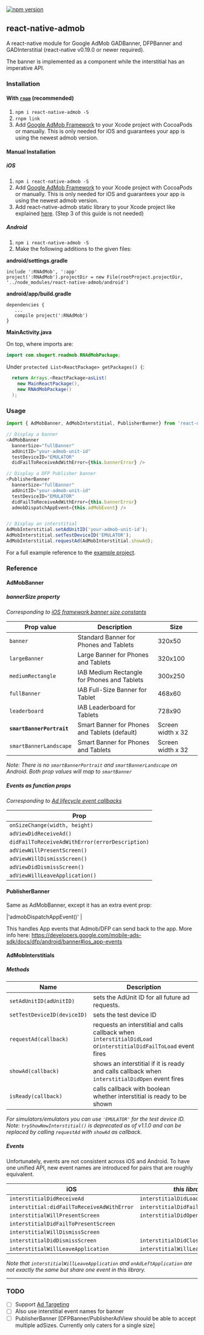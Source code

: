 [![npm version](https://badge.fury.io/js/react-native-admob.svg)](https://badge.fury.io/js/react-native-admob)
## react-native-admob

A react-native module for Google AdMob GADBanner, DFPBanner and GADInterstitial (react-native v0.19.0 or newer required).

The banner is implemented as a component while the interstitial has an imperative API.

### Installation

#### With [`rnpm`](https://github.com/rnpm/rnpm) (recommended)

1. `npm i react-native-admob -S`
2. `rnpm link`
3. Add [Google AdMob Framework](https://firebase.google.com/docs/ios/setup#frameworks) to your Xcode project with CocoaPods or manually. This is only needed for iOS and guarantees your app is using the newest admob version.

#### Manual Installation

##### iOS

1. `npm i react-native-admob -S`
2. Add [Google AdMob Framework](https://firebase.google.com/docs/ios/setup#frameworks) to your Xcode project with CocoaPods or manually. This is only needed for iOS and guarantees your app is using the newest admob version.
3. Add react-native-admob static library to your Xcode project like explained [here](http://facebook.github.io/react-native/docs/linking-libraries-ios.html#manual-linking). (Step 3 of this guide is not needed)

##### Android

1. `npm i react-native-admob -S`
2. Make the following additions to the given files:

**android/settings.gradle**

```
include ':RNAdMob', ':app'
project(':RNAdMob').projectDir = new File(rootProject.projectDir, '../node_modules/react-native-admob/android')
```

**android/app/build.gradle**

```
dependencies {
   ...
   compile project(':RNAdMob')
}
```

**MainActivity.java**

On top, where imports are:
```java
import com.sbugert.rnadmob.RNAdMobPackage;
```

Under `protected List<ReactPackage> getPackages() {`:  
```java
  return Arrays.<ReactPackage>asList(
    new MainReactPackage(),
    new RNAdMobPackage()
  );
```

### Usage

```javascript
import { AdMobBanner, AdMobInterstitial, PublisherBanner} from 'react-native-admob'

// Display a banner
<AdMobBanner
  bannerSize="fullBanner"
  adUnitID="your-admob-unit-id"
  testDeviceID="EMULATOR"
  didFailToReceiveAdWithError={this.bannerError} />

// Display a DFP Publisher banner
<PublisherBanner
  bannerSize="fullBanner"
  adUnitID="your-admob-unit-id"
  testDeviceID="EMULATOR"
  didFailToReceiveAdWithError={this.bannerError}
  admobDispatchAppEvent={this.adMobEvent} />


// Display an interstitial
AdMobInterstitial.setAdUnitID('your-admob-unit-id');
AdMobInterstitial.setTestDeviceID('EMULATOR');
AdMobInterstitial.requestAd(AdMobInterstitial.showAd);
```

For a full example reference to the [example project](Example).


### Reference

#### AdMobBanner

##### bannerSize property
*Corresponding to [iOS framework banner size constants](https://developers.google.com/admob/ios/banner)*

| Prop value              | Description                                 | Size                  |
|-------------------------|---------------------------------------------|-----------------------|
|`banner`                 |Standard Banner for Phones and Tablets       |320x50                 |
|`largeBanner`            |Large Banner for Phones and Tablets          |320x100                |
|`mediumRectangle`        |IAB Medium Rectangle for Phones and Tablets  |300x250                |
|`fullBanner`             |IAB Full-Size Banner for Tablet              |468x60                 |
|`leaderboard`            |IAB Leaderboard for Tablets                  |728x90                 |
|**`smartBannerPortrait`**|Smart Banner for Phones and Tablets (default)|Screen width x 32|50|90|
|`smartBannerLandscape`   |Smart Banner for Phones and Tablets          |Screen width x 32|50|90|

*Note: There is no `smartBannerPortrait` and `smartBannerLandscape` on Android. Both prop values will map to `smartBanner`*


##### Events as function props
*Corresponding to [Ad lifecycle event callbacks](https://developers.google.com/admob/ios/banner)*

| Prop                                           |
|------------------------------------------------|
|`onSizeChange(width, height)`                   |
|`adViewDidReceiveAd()`                          |
|`didFailToReceiveAdWithError(errorDescription)` |
|`adViewWillPresentScreen()`                     |
|`adViewWillDismissScreen()`                     |
|`adViewDidDismissScreen()`                      |
|`adViewWillLeaveApplication()`                  |


#### PublisherBanner

Same as AdMobBanner, except it has an extra event prop:

|'admobDispatchAppEvent()' |

This handles App events that Admob/DFP can send back to the app.
More info here: https://developers.google.com/mobile-ads-sdk/docs/dfp/android/banner#ios_app-events


#### AdMobInterstitials

##### Methods

| Name                      | Description                                                                                                     |
|---------------------------|-----------------------------------------------------------------------------------------------------------------|
|`setAdUnitID(adUnitID)`    | sets the AdUnit ID for all future ad requests.                                                                  |
|`setTestDeviceID(deviceID)`| sets the test device ID                                                                                         |
|`requestAd(callback)`      | requests an interstitial and calls callback when `interstitialDidLoad` or`interstitialDidFailToLoad` event fires|
|`showAd(callback)`         | shows an interstitial if it is ready and calls callback when `interstitialDidOpen` event fires                  |
|`isReady(callback)`        | calls callback with boolean whether interstitial is ready to be shown                                           |

*For simulators/emulators you can use `'EMULATOR'` for the test device ID.*  
*Note: `tryShowNewInterstitial()` is deprecated as of v1.1.0 and can be replaced by calling `requestAd` with `showAd` as callback.*

##### Events
Unfortunately, events are not consistent across iOS and Android. To have one unified API, new event names are introduced for pairs that are roughly equivalent.

| iOS                                      | *this library*                   | Android             |
|------------------------------------------|----------------------------------|---------------------|
|`interstitialDidReceiveAd`                |`interstitialDidLoad`             |`onAdLoaded`         |
|`interstitial:didFailToReceiveAdWithError`|`interstitialDidFailToLoad`       |`onAdFailedToLoad`   |
|`interstitialWillPresentScreen`           |`interstitialDidOpen`             |`onAdOpened`         |
|`interstitialDidFailToPresentScreen`      |                                  |                     |
|`interstitialWillDismissScreen`           |                                  |                     |
|`interstitialDidDismissScreen`            |`interstitialDidClose`            |`onAdClosed`         |
|`interstitialWillLeaveApplication`        |`interstitialWillLeaveApplication`|`onAdLeftApplication`|

*Note that `interstitialWillLeaveApplication` and `onAdLeftApplication` are not exactly the same but share one event in this library.*


---

### TODO
- [ ] Support [Ad Targeting](https://developers.google.com/admob/ios/targeting)
- [ ] Also use interstitial event names for banner
- [ ] PublisherBanner [DFPBanner/PublisherAdView should be able to accept multiple adSizes. Currently only caters for a single size]
